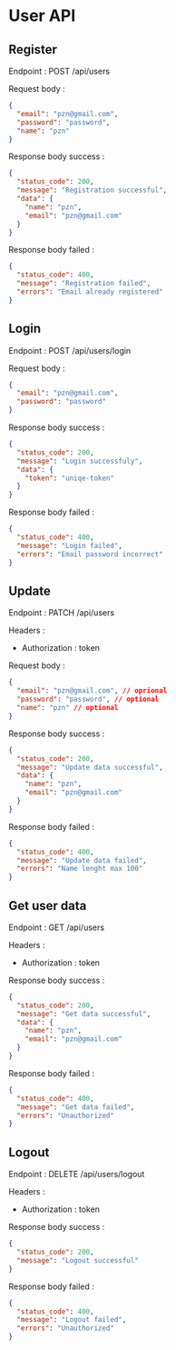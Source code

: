 # User API

## Register

Endpoint : POST /api/users

Request body :

```json
{
  "email": "pzn@gmail.com",
  "password": "password",
  "name": "pzn"
}
```

Response body success :

```json
{
  "status_code": 200,
  "message": "Registration successful",
  "data": {
    "name": "pzn",
    "email": "pzn@gmail.com"
  }
}
```

Response body failed :

```json
{
  "status_code": 400,
  "message": "Registration failed",
  "errors": "Email already registered"
}
```

## Login

Endpoint : POST /api/users/login

Request body :

```json
{
  "email": "pzn@gmail.com",
  "password": "password"
}
```

Response body success :

```json
{
  "status_code": 200,
  "message": "Login successfuly",
  "data": {
    "token": "uniqe-token"
  }
}
```

Response body failed :

```json
{
  "status_code": 400,
  "message": "Login failed",
  "errors": "Email password incorrect"
}
```

## Update

Endpoint : PATCH /api/users

Headers :

- Authorization : token

Request body :

```json
{
  "email": "pzn@gmail.com", // oprional
  "password": "password", // optional
  "name": "pzn" // optional
}
```

Response body success :

```json
{
  "status_code": 200,
  "message": "Update data successful",
  "data": {
    "name": "pzn",
    "email": "pzn@gmail.com"
  }
}
```

Response body failed :

```json
{
  "status_code": 400,
  "message": "Update data failed",
  "errors": "Name lenght max 100"
}
```

## Get user data

Endpoint : GET /api/users

Headers :

- Authorization : token

Response body success :

```json
{
  "status_code": 200,
  "message": "Get data successful",
  "data": {
    "name": "pzn",
    "email": "pzn@gmail.com"
  }
}
```

Response body failed :

```json
{
  "status_code": 400,
  "message": "Get data failed",
  "errors": "Unauthorized"
}
```

## Logout

Endpoint : DELETE /api/users/logout

Headers :

- Authorization : token

Response body success :

```json
{
  "status_code": 200,
  "message": "Logout successful"
}
```

Response body failed :

```json
{
  "status_code": 400,
  "message": "Logout failed",
  "errors": "Unauthorized"
}
```
